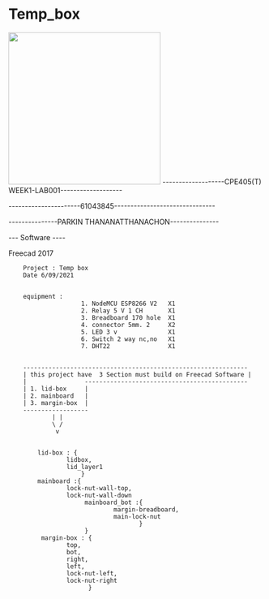 # Temp_box

<img src="ref/isometric-view.png" width="300">
-------------------CPE405(T) WEEK1-LAB001-------------------

----------------------61043845-------------------------------

---------------PARKIN THANANATTHANACHON---------------


--- Software ----

Freecad 2017 

        Project : Temp box 
        Date 6/09/2021


        equipment : 
                        1. NodeMCU ESP8266 V2   X1
                        2. Relay 5 V 1 CH       X1
                        3. Breadboard 170 hole  X1
                        4. connector 5mm. 2     X2
                        5. LED 3 v              X1
                        6. Switch 2 way nc,no   X1
                        7. DHT22                X1


        --------------------------------------------------------------
        | this project have  3 Section must build on Freecad Software |
        |                ---------------------------------------------
        | 1. lid-box     |
        | 2. mainboard   |
        | 3. margin-box  |
        ------------------
                | | 
                \ /
                 v


            lid-box : {
                    lidbox,
                    lid_layer1
                        }
            mainboard :{
                    lock-nut-wall-top,
                    lock-nut-wall-down
                         mainboard_bot :{
                                 margin-breadboard,
                                 main-lock-nut
                                        }
                         }
             margin-box : {
                    top,
                    bot,
                    right,
                    left,
                    lock-nut-left,
                    lock-nut-right
                          }
